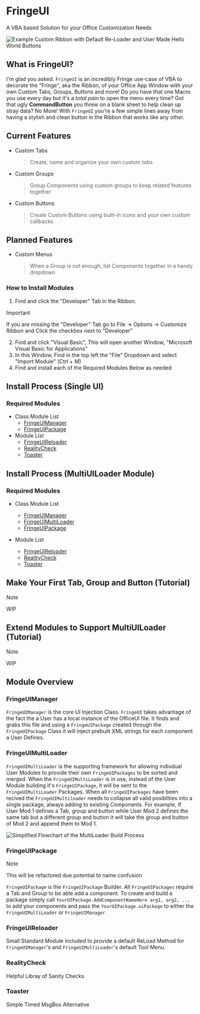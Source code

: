 # FringeUI
A VBA based Solution for your Office Customization Needs

![Example Custom Ribbon with Default Re-Loader and User Made Hello World Buttons](https://scorpiogameking.github.io/FringeUI/git_assets/images/HelloWordExampleBanner.png)

## What is FringeUI?
I'm glad you asked. `FringeUI` is an incredibly Fringe use-case of VBA to decorate the "Fringe", 
aka the Ribbon, of your Office App Window with your own Custom Tabs, Groups, Buttons and more! 
Do you have that one Macro you use every day but it's a *total pain* to open the menu every 
time? Got that ugly **CommandButton** you threw on a blank sheet to help clean up stray data? No
More! With `FringeUI` you're a few simple lines away from having a stylish and clean button in
the Ribbon that works like any other. 

## Current Features
- Custom Tabs
    > Create, name and organize your own custom tabs
- Custom Groups
    > Group Components using custom groups to keep related features together
- Custom Buttons
    > Create Custom Buttons using built-in icons and your own custom callbacks

## Planned Features
- Custom Menus
    > When a Group is not enough, list Components together in a handy dropdown

### How to Install Modules
1. Find and click the "Developer" Tab in the Ribbon.

> [!IMPORTANT]
> If you are missing the "Developer" Tab go to File -> Options -> Customize Ribbon and Click the 
> checkbox next to "Developer"

2. Find and click "Visual Basic", This will open another Window, "Microsoft Visual Basic for Applications"
3. In this Window, Find in the top left the "File" Dropdown and select "Import Module" (Ctrl + M)
4. Find and install each of the Required Modules Below as needed

## Install Process (Single UI)
### Required Modules
- Class Module List
    - [FringeUIManager](https://scorpiogameking.github.io/FringeUI/posts/FringeUIManager/)
    - [FringeUIPackage](https://scorpiogameking.github.io/FringeUI/posts/FringeUIPackage/)
- Module List
    - [FringeUIReloader](https://scorpiogameking.github.io/FringeUI/posts/FringeUIReloader/)
    - [RealityCheck](https://scorpiogameking.github.io/FringeUI/posts/RealityCheck/)
    - [Toaster](https://scorpiogameking.github.io/FringeUI/posts/Toaster/)

## Install Process (MultiUILoader Module)
### Required Modules
- Class Module List
    - [FringeUIManager](https://scorpiogameking.github.io/FringeUI/posts/FringeUIManager/)
    - [FringeUIMultiLoader](https://scorpiogameking.github.io/FringeUI/posts/FringeUIMultiLoader/)
    - [FringeUIPackage](https://scorpiogameking.github.io/FringeUI/posts/FringeUIPackage/)

- Module List
    - [FringeUIReloader](https://scorpiogameking.github.io/FringeUI/posts/FringeUIReloader/)
    - [RealityCheck](https://scorpiogameking.github.io/FringeUI/posts/RealityCheck/)
    - [Toaster](https://scorpiogameking.github.io/FringeUI/posts/Toaster/)

## Make Your First Tab, Group and Button (Tutorial)

> [!NOTE]
> WIP

## Extend Modules to Support MultiUILoader (Tutorial)

> [!NOTE]
> WIP

## Module Overview

### FringeUIManager
`FringeUIManager` is the core UI Injection Class. `FringeUI` takes advantage of the fact the a User has a local instance of the OfficeUI file.
It finds and grabs this file and using a `FringeUIPackage` created through the `FringeUIPackage` Class it will inject prebuilt XML strings for each
component a User Defines. 

### FringeUIMultiLoader
`FringeUIMultiLoader` is the supporting framework for allowing indivdual User Modules to provide their own `FringeUIPackages` to be sorted and merged.
When the `FringeUIMultiLoader` is in use, instead of the User Module building it's `FringeUIPackage`, it will be sent to the `FringeUIMultiLoader` Packages. 
When all `FringeUIPackages` have been recived the `FringeUIMultiloader` needs to collapse all valid posiblities into a single package, always adding to 
existing Components. For example, If User Mod 1 defines a Tab, group and button while User Mod 2 defines the same tab but a different group and button it 
will take the group and button of Mod 2 and append them to Mod 1.

![Simplified Flowchart of the MultiLoader Build Process](https://scorpiogameking.github.io/FringeUI/git_assets/images/MultiLoaderFlowChartSimple.png)

### FringeUIPackage

> [!NOTE]
> This will be refactored due potential to name confusion

`FringeUIPackage` is the `FringeUIPackage` Builder. All `FringeUIPackages` require a Tab and Group to be able add a component. To create and build a package 
simply call `YourUIPackage.AddComponentNameHere arg1, arg2, ...` to add your components and pass the `YourUIPackage.uiPackage` to either the `FringeUIMultiLoader` 
or `FringeUIManager`

### FringeUIReloader
Small Standard Module included to provide a default ReLoad Method for `FringeUIManager`'s and `FringeUIMultiLoader`'s default Tool Menu. 

### RealityCheck
Helpful Libray of Sanity Checks.

### Toaster
Simple Timed MsgBox Alternative
